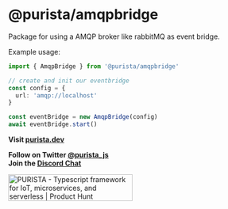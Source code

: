 # @purista/amqpbridge

Package for using a AMQP broker like rabbitMQ as event bridge.

Example usage:

```typescript
import { AmqpBridge } from '@purista/amqpbridge'

// create and init our eventbridge
const config = {
  url: 'amqp://localhost'
}

const eventBridge = new AmqpBridge(config)
await eventBridge.start()

```

**Visit [purista.dev](https://purista.dev)**

**Follow on Twitter [@purista_js](https://twitter.com/purista_js)**  
**Join the [Discord Chat](https://discord.gg/9feaUm3H2v)**

<a href="https://www.producthunt.com/posts/purista?utm_source=badge-featured&utm_medium=badge&utm_souce=badge-purista" target="_blank"><img src="https://api.producthunt.com/widgets/embed-image/v1/featured.svg?post_id=386519&theme=light" alt="PURISTA - Typescript&#0032;framework&#0032;for&#0032;IoT&#0044;&#0032;microservices&#0044;&#0032;and&#0032;serverless | Product Hunt" style="width: 250px; height: 54px;" width="250" height="54" /></a>
